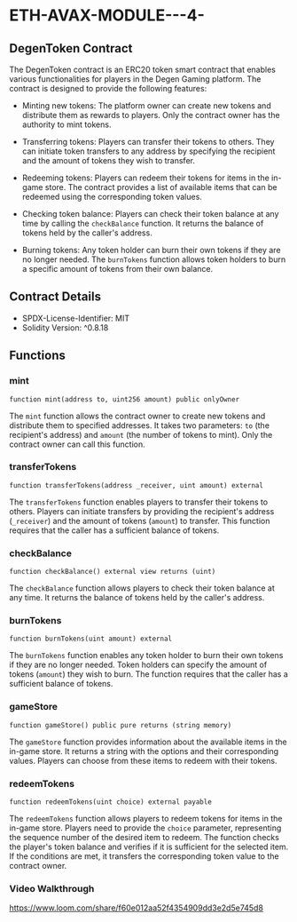# ETH-AVAX-MODULE---4-
## DegenToken Contract

The DegenToken contract is an ERC20 token smart contract that enables various functionalities for players in the Degen Gaming platform. The contract is designed to provide the following features:

- Minting new tokens: The platform owner can create new tokens and distribute them as rewards to players. Only the contract owner has the authority to mint tokens.

- Transferring tokens: Players can transfer their tokens to others. They can initiate token transfers to any address by specifying the recipient and the amount of tokens they wish to transfer.

- Redeeming tokens: Players can redeem their tokens for items in the in-game store. The contract provides a list of available items that can be redeemed using the corresponding token values.

- Checking token balance: Players can check their token balance at any time by calling the `checkBalance` function. It returns the balance of tokens held by the caller's address.

- Burning tokens: Any token holder can burn their own tokens if they are no longer needed. The `burnTokens` function allows token holders to burn a specific amount of tokens from their own balance.

## Contract Details

- SPDX-License-Identifier: MIT
- Solidity Version: ^0.8.18

## Functions

### mint

```solidity
function mint(address to, uint256 amount) public onlyOwner
```

The `mint` function allows the contract owner to create new tokens and distribute them to specified addresses. It takes two parameters: `to` (the recipient's address) and `amount` (the number of tokens to mint). Only the contract owner can call this function.

### transferTokens

```solidity
function transferTokens(address _receiver, uint amount) external
```

The `transferTokens` function enables players to transfer their tokens to others. Players can initiate transfers by providing the recipient's address (`_receiver`) and the amount of tokens (`amount`) to transfer. This function requires that the caller has a sufficient balance of tokens.

### checkBalance

```solidity
function checkBalance() external view returns (uint)
```

The `checkBalance` function allows players to check their token balance at any time. It returns the balance of tokens held by the caller's address.

### burnTokens

```solidity
function burnTokens(uint amount) external
```

The `burnTokens` function enables any token holder to burn their own tokens if they are no longer needed. Token holders can specify the amount of tokens (`amount`) they wish to burn. The function requires that the caller has a sufficient balance of tokens.

### gameStore

```solidity
function gameStore() public pure returns (string memory)
```

The `gameStore` function provides information about the available items in the in-game store. It returns a string with the options and their corresponding values. Players can choose from these items to redeem with their tokens.

### redeemTokens

```solidity
function redeemTokens(uint choice) external payable
```

The `redeemTokens` function allows players to redeem tokens for items in the in-game store. Players need to provide the `choice` parameter, representing the sequence number of the desired item to redeem. The function checks the player's token balance and verifies if it is sufficient for the selected item. If the conditions are met, it transfers the corresponding token value to the contract owner.

### Video Walkthrough

https://www.loom.com/share/f60e012aa52f4354909dd3e2d5e745d8
